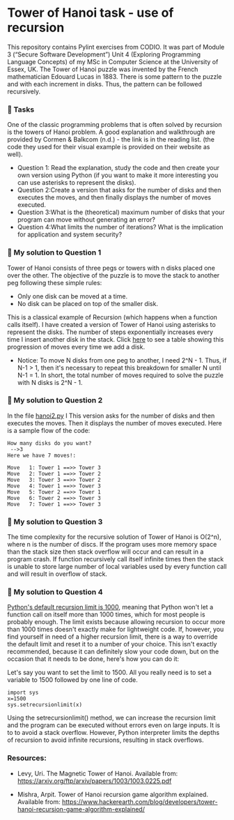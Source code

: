 # Tower of Hanoi task - use of recursion

This repository contains Pylint exercises from CODIO. It was part of Module 3 (“Secure Software Development”) Unit 4 (Exploring Programming Language Concepts) of my MSc in Computer Science at the University of Essex, UK. The Tower of Hanoi puzzle was invented by the French mathematician Edouard Lucas in 1883. There is some pattern to the puzzle and with each increment in disks. Thus, the pattern can be followed recursively. 

### :paperclip: Tasks  

One of the classic programming problems that is often solved by recursion is the towers of Hanoi problem. A good explanation and walkthrough are provided by Cormen & Balkcom (n.d.) - the link is in the reading list. (the code they used for their visual example is provided on their website as well).

* Question 1: Read the explanation, study the code and then create your own version using Python (if you want to make it more interesting you can use asterisks to represent the disks). 
* Question 2:Create a version that asks for the number of disks and then executes the moves, and then finally displays the number of moves executed.
* Question 3:What is the (theoretical) maximum number of disks that your program can move without generating an error?
* Question 4:What limits the number of iterations? What is the implication for application and system security?

### :paperclip: My solution to Question 1  

Tower of Hanoi consists of three pegs or towers with n disks placed one over the other. The objective of the puzzle is to move the stack to another peg following these simple rules:
* Only one disk can be moved at a time.
* No disk can be placed on top of the smaller disk.

This is a classical example of Recursion (which happens when a function calls itself). I have created a version of Tower of Hanoi using asterisks to represent the disks. The number of steps exponentially increases every time I insert another disk in the stack. Click [here](https://github.com/alicevillar/towers_of_hanoi/blob/main/disks%26moves.PNG) to see a table showing this progression of moves every time we add a disk.  

* Notice: To move N disks from one peg to another, I need 2^N - 1. Thus, if N-1 > 1, then it's necessary to repeat this breakdown for smaller N until N-1 = 1. In short, the total number of moves required to solve the puzzle with N disks is 2^N - 1. 


### :paperclip: My solution to Question 2  

In the file [hanoi2.py](https://github.com/alicevillar/towers_of_hanoi/blob/main/hanoi2.py
) I This version asks for the number of disks and then executes the moves. Then it displays the number of moves executed. Here is a sample flow of the code:

```
How many disks do you want? 
 -->3
Here we have 7 moves!: 

Move   1: Tower 1 ==>> Tower 3
Move   2: Tower 1 ==>> Tower 2
Move   3: Tower 3 ==>> Tower 2
Move   4: Tower 1 ==>> Tower 3
Move   5: Tower 2 ==>> Tower 1
Move   6: Tower 2 ==>> Tower 3
Move   7: Tower 1 ==>> Tower 3
```


### :paperclip: My solution to Question 3  

The time complexity for the recursive solution of Tower of Hanoi is O(2^n), where n is the number of discs. If the program uses more memory space than the stack size then stack overflow will occur and can result in a program crash. If function recursively call itself infinite times then the stack is unable to store large number of local variables used by every function call and will result in overflow of stack.

### :paperclip: My solution to Question 4  

[Python's default recursion limit is 1000](https://www.pythoncentral.io/resetting-the-recursion-limit/), meaning that Python won't let a function call on itself more than 1000 times, which for most people is probably enough. The limit exists because allowing recursion to occur more than 1000 times doesn't exactly make for lightweight code. If, however, you find yourself in need of a higher recursion limit, there is a way to override the default limit and reset it to a number of your choice. This isn't exactly recommended, because it can definitely slow your code down, but on the occasion that it needs to be done, here's how you can do it:

Let's say you want to set the limit to 1500. All you really need is to set a variable to 1500 followed by one line of code.

```
import sys
x=1500
sys.setrecursionlimit(x)
```

Using the setrecursionlimit() method, we can increase the recursion limit and the program can be executed without errors even on large inputs. It is to to avoid a stack overflow. However, Python interpreter limits the depths of recursion to avoid infinite recursions, resulting in stack overflows. 

 
### Resources:

* Levy, Uri. The Magnetic Tower of Hanoi. Available from: https://arxiv.org/ftp/arxiv/papers/1003/1003.0225.pdf

* Mishra, Arpit. Tower of Hanoi recursion game algorithm explained. Available from: https://www.hackerearth.com/blog/developers/tower-hanoi-recursion-game-algorithm-explained/

